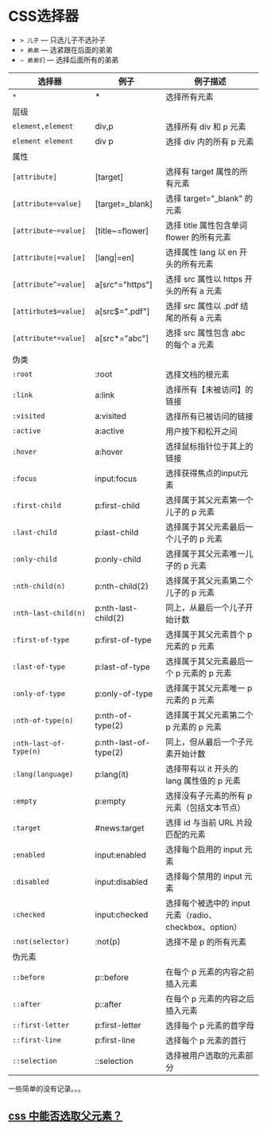 # CSS选择器

- `> 儿子` — 只选儿子不选孙子
- `+ 弟弟` — 选紧跟在后面的弟弟
- `~ 弟弟们` — 选择后面所有的弟弟

| 选择器 | 例子 | 例子描述 |
| --- | --- | --- |
| `*` | * | 选择所有元素 |
| 层级 | | |
| `element,element` | div,p | 选择所有 div 和 p 元素 |
| `element element` | div p | 选择 div 内的所有 p 元素 |
| 属性 | | |
| `[attribute]` | \[target] | 选择有 target 属性的所有元素 |
| `[attribute=value]` | \[target=\_blank] | 选择 target="\_blank" 的元素 |
| `[attribute~=value]` | \[title~=flower] | 选择 title 属性包含单词 flower 的所有元素 |
| `[attribute\|=value]` | \[lang\|=en] | 选择属性 lang 以 en 开头的所有元素 |
| `[attribute^=value]` | a\[src^="https"] | 选择 src 属性以 https 开头的所有 a 元素 |
| `[attirbute$=value]` | a\[src$=".pdf"] | 选择 src 属性以 .pdf 结尾的所有 a 元素 |
| `[attribute*=value]` | a\[src*="abc"] | 选择 src 属性包含 abc 的每个 a 元素 |
| 伪类 | | |
| `:root` | :root | 选择文档的根元素 |
| `:link` | a:link | 选择所有【未被访问】的链接 |
| `:visited` | a:visited | 选择所有已被访问的链接 |
| `:active` | a:active | 用户按下和松开之间 |
| `:hover` | a:hover | 选择鼠标指针位于其上的链接 |
| `:focus` | input:focus | 选择获得焦点的input元素 |
| `:first-child` | p:first-child | 选择属于其父元素第一个儿子的 p 元素 |
| `:last-child` | p:last-child | 选择属于其父元素最后一个儿子的 p 元素 |
| `:only-child` | p:only-child | 选择属于其父元素唯一儿子的 p 元素 |
| `:nth-child(n)` | p:nth-child(2) | 选择属于其父元素第二个儿子的 p 元素 |
| `:nth-last-child(n)` | p:nth-last-child(2) | 同上，从最后一个儿子开始计数 |
| `:first-of-type` | p:first-of-type | 选择属于其父元素首个 p 元素的 p 元素 |
| `:last-of-type` | p:last-of-type | 选择属于其父元素最后一个 p 元素的 p 元素 |
| `:only-of-type` | p:only-of-type | 选择属于其父元素唯一 p 元素的 p 元素 |
| `:nth-of-type(n)` | p:nth-of-type(2) | 选择属于其父元素第二个 p 元素的 p 元素 |
| `:nth-last-of-type(n)` | p:nth-last-of-type(2) | 同上，但从最后一个子元素开始计数 |
| `:lang(language)` | p:lang(it) | 选择带有以 it 开头的 lang 属性值的 p 元素 |
| `:empty` | p:empty | 选择没有子元素的所有 p 元素（包括文本节点） |
| `:target` | #news:target | 选择 id 与当前 URL 片段匹配的元素 |
| `:enabled` | input:enabled | 选择每个启用的 input 元素 |
| `:disabled` | input:disabled | 选择每个禁用的 input 元素 |
| `:checked` | input:checked | 选择每个被选中的 input 元素（radio、checkbox、option） |
| `:not(selector)` | :not(p) | 选择不是 p 的所有元素 |
| 伪元素 | | |
| `::before` | p::before | 在每个 p 元素的内容之前插入元素 |
| `::after` | p::after | 在每个 p 元素的内容之后插入元素 |
| `::first-letter` | p:first-letter | 选择每个 p 元素的首字母 |
| `::first-line` | p:first-line | 选择每个 p 元素的首行 |
| `::selection` | ::selection | 选择被用户选取的元素部分 |

一些简单的没有记录。。。

## [css 中能否选取父元素？](https://www.zhihu.com/question/20443379)
